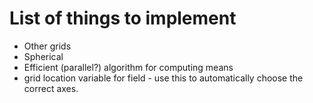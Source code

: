 # List of things to implement

* Other grids
 * Spherical
* Efficient (parallel?) algorithm for computing means
* grid location variable for field - use this to automatically choose the correct axes. 